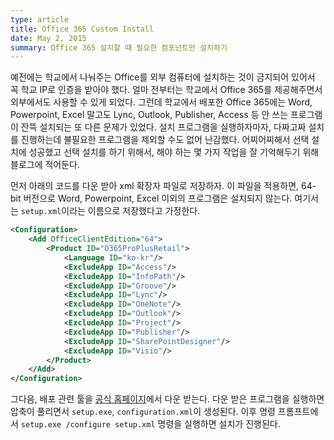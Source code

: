```yaml
---
type: article
title: Office 365 Custom Install
date: May 2, 2015
summary: Office 365 설치할 때 필요한 컴포넌트만 설치하기
---
```


예전에는 학교에서 나눠주는 Office를 외부 컴퓨터에 설치하는 것이 금지되어 있어서 꼭 학교 IP로 인증을 받아야 했다. 얼마 전부터는 학교에서 Office 365를 제공해주면서 외부에서도 사용할 수 있게 되었다. 그런데 학교에서 배포한 Office 365에는 Word, Powerpoint, Excel 말고도 Lync, Outlook, Publisher, Access 등 안 쓰는 프로그램이 잔뜩 설치되는 또 다른 문제가 있었다. 설치 프로그램을 실행하자마자, 다짜고짜 설치를 진행하는데 불필요한 프로그램을 제외할 수도 없어 난감했다. 어찌어찌해서 선택 설치에 성공했고 선택 설치를 하기 위해서, 해야 하는 몇 가지 작업을 잘 기억해두기 위해 블로그에 적어둔다.

먼저 아래의 코드를 다운 받아 xml 확장자 파일로 저장하자. 이 파일을 적용하면, 64-bit 버전으로 Word, Powerpoint, Excel 이외의 프로그램은 설치되지 않는다. 여기서는 `setup.xml`이라는 이름으로 저장했다고 가정한다.

```xml
<Configuration>
	<Add OfficeClientEdition="64">
		<Product ID="O365ProPlusRetail">
			<Language ID="ko-kr"/>
			<ExcludeApp ID="Access"/>
			<ExcludeApp ID="InfoPath"/>
			<ExcludeApp ID="Groove"/>
			<ExcludeApp ID="Lync"/>
			<ExcludeApp ID="OneNote"/>
			<ExcludeApp ID="Outlook"/>
			<ExcludeApp ID="Project"/>
			<ExcludeApp ID="Publisher"/>
			<ExcludeApp ID="SharePointDesigner"/>
			<ExcludeApp ID="Visio"/>
		</Product>
	</Add>
</Configuration>
```

그다음, 배포 관련 툴을 [공식 홈페이지](https://www.microsoft.com/en-us/download/details.aspx?id=36778)에서 다운 받는다. 다운 받은 프로그램을 실행하면 압축이 풀리면서 `setup.exe`, `configuration.xml`이 생성된다. 이후 명령 프롬프트에서 `setup.exe /configure setup.xml` 명령을 실행하면 설치가 진행된다.
